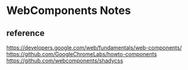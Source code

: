 # WebComponents Notes 


## reference
https://developers.google.com/web/fundamentals/web-components/
https://github.com/GoogleChromeLabs/howto-components
https://github.com/webcomponents/shadycss

